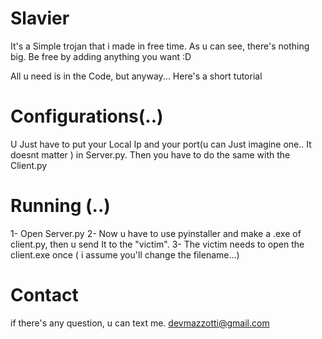 # Slavier
It's a Simple trojan that i made in free time.
As u can see, there's nothing big. Be free by adding anything you want :D

All u need is in the Code, but anyway... Here's a short tutorial


# Configurations(..)

U Just have to put your Local Ip and your port(u can Just imagine one.. It doesnt matter ) in Server.py.
Then you have to do the same with the Client.py

# Running (..)

1- Open Server.py
2- Now u have to use pyinstaller and make a .exe of client.py, then u send It to the "victim".
3- The victim needs to open the client.exe once ( i assume you'll change the filename...)




# Contact

if there's any question, u can text me.
devmazzotti@gmail.com
